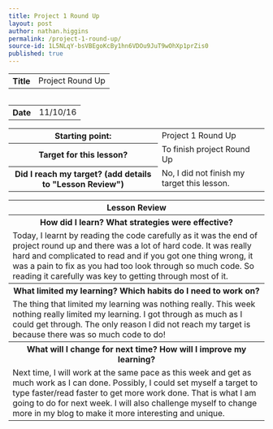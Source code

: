 ```yaml
---
title: Project 1 Round Up
layout: post
author: nathan.higgins
permalink: /project-1-round-up/
source-id: 1L5NLqY-bsVBEgoKcBy1hn6VDOu9JuT9wOhXp1prZis0
published: true
---
```

<table>
<tr>
    <th>Title</th>
    <td>Project Round Up</td>
  <tr>
<table>

<table>
  <tr>
    <th>Date</th>
    <td>11/10/16</td>
  </tr>
</table>


<table>
  <tr>
    <th>Starting point:</th>
    <td>Project 1 Round Up</td>
  </tr>
  <tr>
    <th>Target for this lesson?</th>
    <td>To finish project Round Up </td>
  </tr>
  <tr>
    <th>Did I reach my target? 
(add details to "Lesson Review")</th>
    <td> No, I did not finish my target this lesson.</td>
  </tr>
</table>


<table>
  <tr>
    <th>Lesson Review</th>
  </tr>
  <tr>
    <th>How did I learn? What strategies were effective? </th>
  </tr>
  <tr>
    <td>Today, I learnt by reading the code carefully as it was the end of project round up and there was a lot of hard code. It was really hard and complicated to read and if you got one thing wrong, it was a pain to fix as you had too look through so much code. So reading it carefully was key to getting through most of it.</td>
  </tr>
  <tr>
    <th>What limited my learning? Which habits do I need to work on? </th>
  </tr>
  <tr>
    <td>The thing that limited my learning was nothing really. This week nothing really limited my learning. I got through as much as I could get through. The only reason I did not reach my target is because there was so much code to do!</td>
  </tr>
  <tr>
    <th>What will I change for next time? How will I improve my learning?</th>
  </tr>
  <tr>
    <td>Next time, I will work at the same pace as this week and get as much work as I can done. Possibly, I could set myself a target to type faster/read faster to get more work done. That is what I am going to do for next week. I will also challenge myself to change more in my blog to make it more interesting and unique.</td>
  </tr>
</table>


